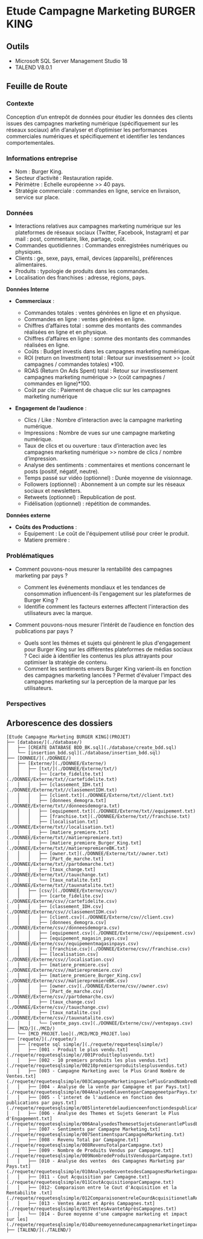 # Etude Campagne Marketing BURGER KING

## Outils

- Microsoft SQL Server Management Studio 18
- TALEND V8.0.1

## Feuille de Route

### Contexte

Conception d’un entrepôt de données pour étudier les données des clients issues des campagnes marketing numérique (spécifiquement sur les réseaux sociaux) afin d’analyser et d’optimiser les performances commerciales numériques et spécifiquement et identifier les tendances comportementales.

### Informations entreprise 

+ Nom : Burger King.
+ Secteur d’activité : Restauration rapide.
+ Périmètre : Echelle européenne >> 40 pays.
+ Stratégie commerciale : commandes en ligne, service en livraison, service sur place.

### Données 

+ Interactions relatives aux campagnes marketing numérique sur les plateformes de réseaux sociaux (Twitter, Facebook, Instagram) et par mail : post, commentaire, like, partage, coût.
+ Commandes quotidiennes : Commandes enregistrées numériques ou physiques.
+ Clients :  ge, sexe, pays, email, devices (appareils), préférences alimentaires.
+ Produits : typologie de produits dans les commandes.
+ Localisation des franchises : adresse, régions, pays.

__Données Interne__

+ __Commerciaux__ :
    + Commandes totales : ventes générées en ligne et en physique.
    + Commandes en ligne : ventes générées en ligne.
    + Chiffres d’affaires total : somme des montants des commandes réalisées en ligne et en physique.
    + Chiffres d’affaires en ligne : somme des montants des commandes réalisées en ligne.
    + Coûts : Budget investis dans les campagnes marketing numérique.
    + ROI (return on Investment) total : Retour sur investissement >> (coût campagnes / commandes totales) *100.
    + ROAS (Return On Ads Spent) total : Retour sur investissement campagnes marketing numérique >> (coût campagnes / commandes en ligne)*100.
    + Coût par clic : Paiement de chaque clic sur les campagnes marketing numérique

+ __Engagement de l’audience__ : 
    + Clics / Like : Nombre d’interaction avec la campagne marketing numérique.
    + Impressions : Nombre de vues sur une campagne marketing numérique.
    + Taux de clics et ou ouverture : taux d’interaction avec les campagnes marketing numérique >> nombre de clics / nombre d’impression.
    + Analyse des sentiments : commentaires et mentions concernant le posts (positif, négatif, neutre).
    + Temps passé sur vidéo (optionnel) : Durée moyenne de visionnage.
    + Followers (optionnel) : Abonnement à un compte sur les réseaux sociaux et newsletters.
    + Retweets (optionnel) : Republication de post.
    + Fidélisation (optionnel) : répétition de commandes.

__Données externe__ <!--TODO : A MODIFIER -->

+ __Coûts des Productions__ :
    + Equipement : Le coût de l'équipement utilisé pour créer le produit.
    + Matiere première : 

### Problématiques 

+ Comment pouvons-nous mesurer la rentabilité des campagnes marketing par pays ?
    + Comment les événements mondiaux et les tendances de consommation influencent-ils l'engagement sur les plateformes de Burger King ? 
    + Identifie comment les facteurs externes affectent l'interaction des utilisateurs avec la marque.

+ Comment pouvons-nous mesurer l’intérêt de l’audience en fonction des publications par pays  ?
    + Quels sont les thèmes et sujets qui génèrent le plus d'engagement pour Burger King sur les différentes plateformes de médias sociaux ? Ceci aide à identifier les contenus les plus attrayants pour optimiser la stratégie de contenu.
    + Comment les sentiments envers Burger King varient-ils en fonction des campagnes marketing lancées ? Permet d'évaluer l'impact des campagnes marketing sur la perception de la marque par les utilisateurs.


### Perspectives



## Arborescence des dossiers <!--TODO : A MODIFIER -->

```
[Etude Campagne Marketing BURGER KING](PROJET)
├── [database/](./database/)
│   ├── [CREATE DATABASE BDD_BK.sql](./database/create_bdd.sql)    
│   └── [insertion_bdd.sql](./database/insertion_bdd.sql)     
├── [DONNEE/](./DONNEE/)     
│   ├── [Externe/](./DONNEE/Externe/)    
│   │   ├── [txt/](./DONNEE/Externe/txt/)
│   │   │   ├── [carte_fidelite.txt](./DONNEE/Externe/txt//cartefidelite.txt)    
│   │   │   ├── [classement_IDH.txt](./DONNEE/Externe/txt//classementIDH.txt)       
│   │   │   ├── [client.txt](./DONNEE/Externe/txt//client.txt)     
│   │   │   ├── [donnees_demogra.txt](./DONNEE/Externe/txt//donneesdemogra.txt)    
│   │   │   ├── [equipement.txt](./DONNEE/Externe/txt//equipement.txt)    
│   │   │   ├── [franchise.txt](./DONNEE/Externe/txt//franchise.txt)      
│   │   │   ├── [localisation.txt](./DONNEE/Externe/txt//localisation.txt)  
│   │   │   ├── [matiere_premiere.txt](./DONNEE/Externe/txt//matierepremiere.txt)  
│   │   │   ├── [matiere_premiere_Burger_King.txt](./DONNEE/Externe/txt//matierepremiereBK.txt)  
│   │   │   ├── [owner.txt](./DONNEE/Externe/txt//owner.txt)  
│   │   │   ├── [Part_de_marche.txt](./DONNEE/Externe/txt//partdemarche.txt)  
│   │   │   ├── [taux_change.txt](./DONNEE/Externe/txt//tauxchange.txt)   
│   │   │   └── [taux_natalite.txt](./DONNEE/Externe/txt//tauxnatalite.txt)  
│   │   ├── [csv/](./DONNEE/Externe/csv/)
│   │   │   ├── [carte_fidelite.csv](./DONNEE/Externe/csv//cartefidelite.csv)    
│   │   │   ├── [classement_IDH.csv](./DONNEE/Externe/csv//classementIDH.csv)       
│   │   │   ├── [client.csv](./DONNEE/Externe/csv//client.csv)     
│   │   │   ├── [donnees_demogra.csv](./DONNEE/Externe/csv//donneesdemogra.csv)    
│   │   │   ├── [equipement.csv](./DONNEE/Externe/csv//equipement.csv)    
│   │   │   ├── [equipement_magasin_pays.csv](./DONNEE/Externe/csv//equipementmagasinpays.csv)  
│   │   │   ├── [franchise.csv](./DONNEE/Externe/csv//franchise.csv)      
│   │   │   ├── [localisation.csv](./DONNEE/Externe/csv//localisation.csv)  
│   │   │   ├── [matiere_premiere.csv](./DONNEE/Externe/csv//matierepremiere.csv)  
│   │   │   ├── [matiere_premiere_Burger_King.csv](./DONNEE/Externe/csv//matierepremiereBK.csv)  
│   │   │   ├── [owner.csv](./DONNEE/Externe/csv//owner.csv)  
│   │   │   ├── [Part_de_marche.csv](./DONNEE/Externe/csv//partdemarche.csv)  
│   │   │   ├── [taux_change.csv](./DONNEE/Externe/csv//tauxchange.csv)   
│   │   │   ├── [taux_natalite.csv](./DONNEE/Externe/csv//tauxnatalite.csv) 
│   │   │   └── [vente_pays.csv](./DONNEE/Externe/csv//ventepays.csv)     
├── [MCD/](./MCD/)        
│   └── [MCD_PROJET.loo](./MCD/MCD_PROJET.loo)
├── [requete/](./requete/)    
│   ├── [requete sql simple/](./requete/requetesqlsimple/) 
│   │   ├── [001 - Produit le plus vendu.txt](./requete/requetesqlsimple//001Produitleplusvendu.txt)  
│   │   ├── [002 - 10 premiers produits les plus vendus.txt](./requete/requetesqlsimple/00210premiersproduitslesplusvendus.txt)
│   │   ├── [003 - Campagne Marketing avec le Plus Grand Nombre de Ventes.txt](./requete/requetesqlsimple/003CampagneMarketingaveclePlusGrandNombredEventes.txt)
│   │   ├── [004 - Analyse de la vente par Campagne et par Pays.txt](./requete/requetesqlsimple/004AnalysedelaventeparCampagneetparPays.txt)
│   │   ├── [005 - l'interet de l'audience en fonction des publications par pays.txt](./requete/requetesqlsimple/005linteretdelaudienceenfonctiondespublicationsparpays.txt)
│   │   ├── [006 - Analyse des Themes et Sujets Generant le Plus d'Engagement.txt](./requete/requetesqlsimple/006AnalysedesThemesetSujetsGenerantlePlusdEngagement.txt)
│   │   ├── [007 - Sentiments par Campagne Marketing.txt](./requete/requetesqlsimple/007SentimentsparCampagneMarketing.txt)
│   │   ├── [008 - Revenu Total par Campagne.txt](./requete/requetesqlsimple/008RevenuTotalparCampagne.txt)
│   │   ├── [009 - Nombre de Produits Vendus par Campagne.txt](./requete/requetesqlsimple/009NombredeProduitsVendusparCampagne.txt)
│   │   ├── [010 - Analyse des ventes  des Campagnes Marketing par Pays.txt](./requete/requetesqlsimple/010AnalysedesventesdesCampagnesMarketingparPays.txt)
│   │   ├── [011 - Cout Acquisition par Campagne.txt](./requete/requetesqlsimple/011CoutAcquisitionparCampagne.txt)
│   │   ├── [012- Comparaison entre le Cout d'Acquisition et la Rentabilite .txt](./requete/requetesqlsimple/012ComparaisonentreleCourdAcquisitionetlaRentabilite.txt)
│   │   ├── [013 - Ventes Avant et Après Campagnes.txt](./requete/requetesqlsimple/013VentesAvantetAprèsCampagnes.txt)
│   │   └── [014 - Duree moyenne d'une campagne marketing et impact sur les](./requete/requetesqlsimple/014Dureemoyennedunecampagnemarketingetimpactsurles.txt)
├── [TALEND/](./TALEND/)    
```
